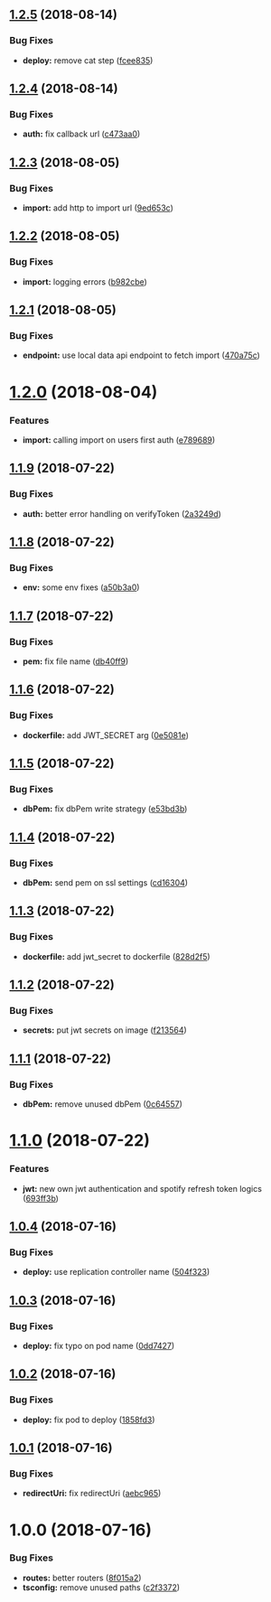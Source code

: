 ## [1.2.5](https://github.com/tsirlucas/soundplace-auth/compare/v1.2.4...v1.2.5) (2018-08-14)


### Bug Fixes

* **deploy:** remove cat step ([fcee835](https://github.com/tsirlucas/soundplace-auth/commit/fcee835))

## [1.2.4](https://github.com/tsirlucas/soundplace-auth/compare/v1.2.3...v1.2.4) (2018-08-14)


### Bug Fixes

* **auth:** fix callback url ([c473aa0](https://github.com/tsirlucas/soundplace-auth/commit/c473aa0))

## [1.2.3](https://github.com/tsirlucas/soundplace-auth/compare/v1.2.2...v1.2.3) (2018-08-05)


### Bug Fixes

* **import:** add http to import url ([9ed653c](https://github.com/tsirlucas/soundplace-auth/commit/9ed653c))

## [1.2.2](https://github.com/tsirlucas/soundplace-auth/compare/v1.2.1...v1.2.2) (2018-08-05)


### Bug Fixes

* **import:** logging errors ([b982cbe](https://github.com/tsirlucas/soundplace-auth/commit/b982cbe))

## [1.2.1](https://github.com/tsirlucas/soundplace-auth/compare/v1.2.0...v1.2.1) (2018-08-05)


### Bug Fixes

* **endpoint:** use local data api endpoint to fetch import ([470a75c](https://github.com/tsirlucas/soundplace-auth/commit/470a75c))

# [1.2.0](https://github.com/tsirlucas/soundplace-auth/compare/v1.1.9...v1.2.0) (2018-08-04)


### Features

* **import:** calling import on users first auth ([e789689](https://github.com/tsirlucas/soundplace-auth/commit/e789689))

## [1.1.9](https://github.com/tsirlucas/soundplace-auth/compare/v1.1.8...v1.1.9) (2018-07-22)


### Bug Fixes

* **auth:** better error handling on verifyToken ([2a3249d](https://github.com/tsirlucas/soundplace-auth/commit/2a3249d))

## [1.1.8](https://github.com/tsirlucas/soundplace-auth/compare/v1.1.7...v1.1.8) (2018-07-22)


### Bug Fixes

* **env:** some env fixes ([a50b3a0](https://github.com/tsirlucas/soundplace-auth/commit/a50b3a0))

## [1.1.7](https://github.com/tsirlucas/soundplace-auth/compare/v1.1.6...v1.1.7) (2018-07-22)


### Bug Fixes

* **pem:** fix file name ([db40ff9](https://github.com/tsirlucas/soundplace-auth/commit/db40ff9))

## [1.1.6](https://github.com/tsirlucas/soundplace-auth/compare/v1.1.5...v1.1.6) (2018-07-22)


### Bug Fixes

* **dockerfile:** add JWT_SECRET arg ([0e5081e](https://github.com/tsirlucas/soundplace-auth/commit/0e5081e))

## [1.1.5](https://github.com/tsirlucas/soundplace-auth/compare/v1.1.4...v1.1.5) (2018-07-22)


### Bug Fixes

* **dbPem:** fix dbPem write strategy ([e53bd3b](https://github.com/tsirlucas/soundplace-auth/commit/e53bd3b))

## [1.1.4](https://github.com/tsirlucas/soundplace-auth/compare/v1.1.3...v1.1.4) (2018-07-22)


### Bug Fixes

* **dbPem:** send pem on ssl settings ([cd16304](https://github.com/tsirlucas/soundplace-auth/commit/cd16304))

## [1.1.3](https://github.com/tsirlucas/soundplace-auth/compare/v1.1.2...v1.1.3) (2018-07-22)


### Bug Fixes

* **dockerfile:** add jwt_secret to dockerfile ([828d2f5](https://github.com/tsirlucas/soundplace-auth/commit/828d2f5))

## [1.1.2](https://github.com/tsirlucas/soundplace-auth/compare/v1.1.1...v1.1.2) (2018-07-22)


### Bug Fixes

* **secrets:** put jwt secrets on image ([f213564](https://github.com/tsirlucas/soundplace-auth/commit/f213564))

## [1.1.1](https://github.com/tsirlucas/soundplace-auth/compare/v1.1.0...v1.1.1) (2018-07-22)


### Bug Fixes

* **dbPem:** remove unused dbPem ([0c64557](https://github.com/tsirlucas/soundplace-auth/commit/0c64557))

# [1.1.0](https://github.com/tsirlucas/soundplace-auth/compare/v1.0.4...v1.1.0) (2018-07-22)


### Features

* **jwt:** new own jwt authentication and spotify refresh token logics ([693ff3b](https://github.com/tsirlucas/soundplace-auth/commit/693ff3b))

## [1.0.4](https://github.com/tsirlucas/soundplace-auth/compare/v1.0.3...v1.0.4) (2018-07-16)


### Bug Fixes

* **deploy:** use replication controller name ([504f323](https://github.com/tsirlucas/soundplace-auth/commit/504f323))

## [1.0.3](https://github.com/tsirlucas/soundplace-auth/compare/v1.0.2...v1.0.3) (2018-07-16)


### Bug Fixes

* **deploy:** fix typo on pod name ([0dd7427](https://github.com/tsirlucas/soundplace-auth/commit/0dd7427))

## [1.0.2](https://github.com/tsirlucas/soundplace-auth/compare/v1.0.1...v1.0.2) (2018-07-16)


### Bug Fixes

* **deploy:** fix pod to deploy ([1858fd3](https://github.com/tsirlucas/soundplace-auth/commit/1858fd3))

## [1.0.1](https://github.com/tsirlucas/soundplace-auth/compare/v1.0.0...v1.0.1) (2018-07-16)


### Bug Fixes

* **redirectUri:** fix redirectUri ([aebc965](https://github.com/tsirlucas/soundplace-auth/commit/aebc965))

# 1.0.0 (2018-07-16)


### Bug Fixes

* **routes:** better routers ([8f015a2](https://github.com/tsirlucas/soundplace-auth/commit/8f015a2))
* **tsconfig:** remove unused paths ([c2f3372](https://github.com/tsirlucas/soundplace-auth/commit/c2f3372))
